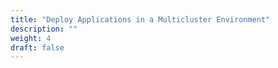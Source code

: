 ```yaml
---
title: "Deploy Applications in a Multicluster Environment"
description: ""
weight: 4
draft: false
---
```

